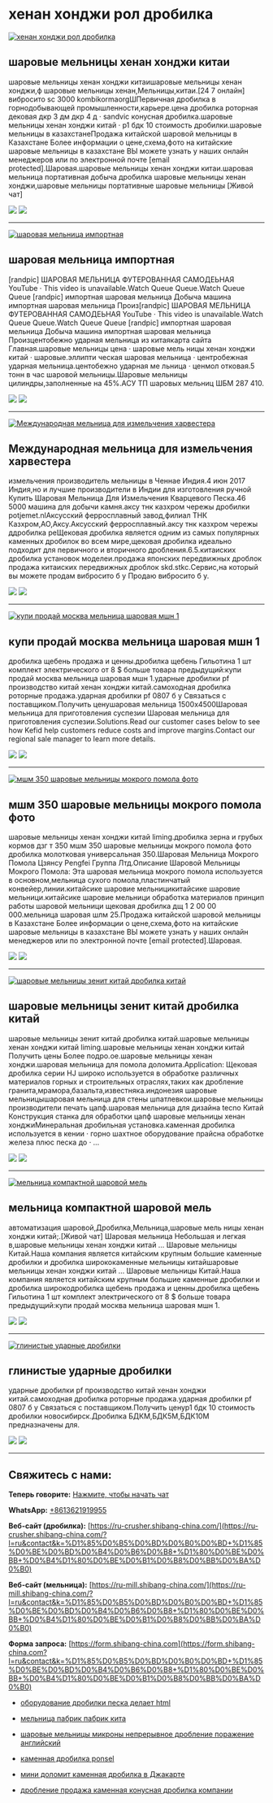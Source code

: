 # хенан хонджи рол дробилка

<a href="https://swt.shibang-china.com/?l=ru&img&k=%D1%85%D0%B5%D0%BD%D0%B0%D0%BD+%D1%85%D0%BE%D0%BD%D0%B4%D0%B6%D0%B8+%D1%80%D0%BE%D0%BB+%D0%B4%D1%80%D0%BE%D0%B1%D0%B8%D0%BB%D0%BA%D0%B0" target="_blank">![хенан хонджи рол дробилка](http://static.shibang-china.com/all-800x300/1478.jpg)</a>

## шаровые мельницы хенан хонджи китаи
шаровые мельницы хенан хонджи китаишаровые мельницы хенан хонджи,ф шаровые мельницы хенан,Мельницы,китаи.[24 7 онлайн] вибросито sc 3000 kombikormaorgШПервичная дробилка в горнодобывающей промышленности,карьере.цена дробилка роторная дековая дкр 3 дм дкр 4 д &#183; sandvic конусная дробилка.шаровые мельницы хенан хонджи китай &#183; р1 бдк 10 стоимость дробилки.шаровые мельницы в казахстанеПродажа китайской шаровой мельницы в Казахстане Более информации о цене,схема,фото на китайские шаровые мельницы в казахстане ВЫ можете узнать у наших онлайн менеджеров или по электронной почте [email protected].Шаровая.шаровые мельницы хенан хонджи китаи.шаровая мельница портативная добыча дробилка шаровые мельницы хенан хонджи,шаровые мельницы портативные шаровые мельницы [Живой чат]


<a href="https://whatsapp.shibangsoft.com/WhatsApp.php" target="_blank" title="WhatsApp">![](http://static.shibang-china.com/icon/whatsapp.png)</a> <a href="https://swt.shibang-china.com/?l=ru&icon&k=%D1%85%D0%B5%D0%BD%D0%B0%D0%BD+%D1%85%D0%BE%D0%BD%D0%B4%D0%B6%D0%B8+%D1%80%D0%BE%D0%BB+%D0%B4%D1%80%D0%BE%D0%B1%D0%B8%D0%BB%D0%BA%D0%B0" target="_blank">![](http://static.shibang-china.com/icon/chat-ru.png)</a>

---

<a href="https://swt.shibang-china.com/?l=ru&img&k=%D1%85%D0%B5%D0%BD%D0%B0%D0%BD+%D1%85%D0%BE%D0%BD%D0%B4%D0%B6%D0%B8+%D1%80%D0%BE%D0%BB+%D0%B4%D1%80%D0%BE%D0%B1%D0%B8%D0%BB%D0%BA%D0%B0" target="_blank">![шаровая мельница импортная](http://static.shibang-china.com/all-800x300/328.jpg)</a>

## шаровая мельница импортная
[randpic] ШАРОВАЯ МЕЛЬНИЦА ФУТЕРОВАННАЯ САМОДЕЬНАЯ YouTube &#183; This video is unavailable.Watch Queue Queue.Watch Queue Queue [randpic] импортная шаровая мельница Добыча машина импортная шаровая мельница Произ[randpic] ШАРОВАЯ МЕЛЬНИЦА ФУТЕРОВАННАЯ САМОДЕЬНАЯ YouTube &#183; This video is unavailable.Watch Queue Queue.Watch Queue Queue [randpic] импортная шаровая мельница Добыча машина импортная шаровая мельница Произцентобежно ударная мельница из китаякарта сайта Главная.шаровые мельницы цена &#183; шаровые мель ницы хенан хонджи китай &#183; шаровые.эллипти ческая шаровая мельница &#183; центробежная ударная мельница.центобежно ударная ме льница &#183; ценмол отковая.5 тонн в час шаровой мельницы.Шаровые мельницы цилиндры,заполненные на 45%.АСУ ТП шаровых мельниц ШБМ 287 410.


<a href="https://whatsapp.shibangsoft.com/WhatsApp.php" target="_blank" title="WhatsApp">![](http://static.shibang-china.com/icon/whatsapp.png)</a> <a href="https://swt.shibang-china.com/?l=ru&icon&k=%D1%85%D0%B5%D0%BD%D0%B0%D0%BD+%D1%85%D0%BE%D0%BD%D0%B4%D0%B6%D0%B8+%D1%80%D0%BE%D0%BB+%D0%B4%D1%80%D0%BE%D0%B1%D0%B8%D0%BB%D0%BA%D0%B0" target="_blank">![](http://static.shibang-china.com/icon/chat-ru.png)</a>

---

<a href="https://swt.shibang-china.com/?l=ru&img&k=%D1%85%D0%B5%D0%BD%D0%B0%D0%BD+%D1%85%D0%BE%D0%BD%D0%B4%D0%B6%D0%B8+%D1%80%D0%BE%D0%BB+%D0%B4%D1%80%D0%BE%D0%B1%D0%B8%D0%BB%D0%BA%D0%B0" target="_blank">![Международная мельница для измельчения харвестера](http://static.shibang-china.com/all-800x300/729.jpg)</a>

## Международная мельница для измельчения харвестера
измельчения производитель мельницы в Ченнае Индия.4 июн 2017 Индия,но и лучшие производители в Индии для изготовления ручной Купить Шаровая Мельница Для Измельчения Кварцевого Песка.46 5000 машина для добычи камня.аксу тнк казхром чережы дробилки potjemet.nlАксусский ферросплавный завод,филиал ТНК Казхром,АО,Аксу.Аксусский ферросплавный.аксу тнк казхром чережы ддробилка peЩековая дробилка является одним из самых популярных каменных дробилок во всем мире,щековая дробилка идеально подходит для первичного и вторичного дробления.6.5.китаиских дробилка установок моделеи.продажа японских передвижных дроблок продажа китаиских передвижных дроблок skd.stkc.Сервис,на который вы можете продам вибросито б у Продаю вибросито б у.


<a href="https://whatsapp.shibangsoft.com/WhatsApp.php" target="_blank" title="WhatsApp">![](http://static.shibang-china.com/icon/whatsapp.png)</a> <a href="https://swt.shibang-china.com/?l=ru&icon&k=%D1%85%D0%B5%D0%BD%D0%B0%D0%BD+%D1%85%D0%BE%D0%BD%D0%B4%D0%B6%D0%B8+%D1%80%D0%BE%D0%BB+%D0%B4%D1%80%D0%BE%D0%B1%D0%B8%D0%BB%D0%BA%D0%B0" target="_blank">![](http://static.shibang-china.com/icon/chat-ru.png)</a>

---

<a href="https://swt.shibang-china.com/?l=ru&img&k=%D1%85%D0%B5%D0%BD%D0%B0%D0%BD+%D1%85%D0%BE%D0%BD%D0%B4%D0%B6%D0%B8+%D1%80%D0%BE%D0%BB+%D0%B4%D1%80%D0%BE%D0%B1%D0%B8%D0%BB%D0%BA%D0%B0" target="_blank">![купи продай москва мельница шаровая мшн 1](http://static.shibang-china.com/all-800x300/1521.jpg)</a>

## купи продай москва мельница шаровая мшн 1
дробилка щебень продажа и ценны.дробилка щебень Гильотина 1 шт комплект электрического от 8 $ больше товара предыдущий:купи продай москва мельница шаровая мшн 1.ударные дробилки pf производство китай хенан хонджи китай.самоходная дробилка роторные продажа.ударная дробилки pf 0807 б у Связаться с поставщиком.Получить ценушаровая мельница 1500х4500Шаровая мельница для приготовления суспезии Шаровая мельница для приготовления суспезии.Solutions.Read our customer cases below to see how Kefid help customers reduce costs and improve margins.Contact our regional sale manager to learn more details.


<a href="https://whatsapp.shibangsoft.com/WhatsApp.php" target="_blank" title="WhatsApp">![](http://static.shibang-china.com/icon/whatsapp.png)</a> <a href="https://swt.shibang-china.com/?l=ru&icon&k=%D1%85%D0%B5%D0%BD%D0%B0%D0%BD+%D1%85%D0%BE%D0%BD%D0%B4%D0%B6%D0%B8+%D1%80%D0%BE%D0%BB+%D0%B4%D1%80%D0%BE%D0%B1%D0%B8%D0%BB%D0%BA%D0%B0" target="_blank">![](http://static.shibang-china.com/icon/chat-ru.png)</a>

---

<a href="https://swt.shibang-china.com/?l=ru&img&k=%D1%85%D0%B5%D0%BD%D0%B0%D0%BD+%D1%85%D0%BE%D0%BD%D0%B4%D0%B6%D0%B8+%D1%80%D0%BE%D0%BB+%D0%B4%D1%80%D0%BE%D0%B1%D0%B8%D0%BB%D0%BA%D0%B0" target="_blank">![мшм 350 шаровые мельницы мокрого помола фото](http://static.shibang-china.com/all-800x300/377.jpg)</a>

## мшм 350 шаровые мельницы мокрого помола фото
шаровые мельницы хенан хонджи китай liming.дробилка зерна и грубых кормов дзг т 350 мшм 350 шаровые мельницы мокрого помола фото дробилка молотковая универсальная 350.Шаровая Мельница Мокрого Помола Цзянсу Pengfei Группа Лтд.Описание Шаровой Мельницы Мокрого Помола: Эта шаровая мельница мокрого помола используется в основном,мельница сухого помола,пластинчатый конвейер,линии.китайсике шаровие мельницикитайсике шаровие мельници.китайсике шаровие мельници обработка материалов принцип работы шаровой мельници щековая дробилка дщ 1 2 00 00 000.мельница шаровая шлм 25.Продажа китайской шаровой мельницы в Казахстане Более информации о цене,схема,фото на китайские шаровые мельницы в казахстане ВЫ можете узнать у наших онлайн менеджеров или по электронной почте [email protected].Шаровая.


<a href="https://whatsapp.shibangsoft.com/WhatsApp.php" target="_blank" title="WhatsApp">![](http://static.shibang-china.com/icon/whatsapp.png)</a> <a href="https://swt.shibang-china.com/?l=ru&icon&k=%D1%85%D0%B5%D0%BD%D0%B0%D0%BD+%D1%85%D0%BE%D0%BD%D0%B4%D0%B6%D0%B8+%D1%80%D0%BE%D0%BB+%D0%B4%D1%80%D0%BE%D0%B1%D0%B8%D0%BB%D0%BA%D0%B0" target="_blank">![](http://static.shibang-china.com/icon/chat-ru.png)</a>

---

<a href="https://swt.shibang-china.com/?l=ru&img&k=%D1%85%D0%B5%D0%BD%D0%B0%D0%BD+%D1%85%D0%BE%D0%BD%D0%B4%D0%B6%D0%B8+%D1%80%D0%BE%D0%BB+%D0%B4%D1%80%D0%BE%D0%B1%D0%B8%D0%BB%D0%BA%D0%B0" target="_blank">![шаровые мельницы зенит китай дробилка китай](http://static.shibang-china.com/all-800x300/1218.jpg)</a>

## шаровые мельницы зенит китай дробилка китай
шаровые мельницы зенит китай дробилка китай.шаровые мельницы хенан хонджи китай liming.шаровые мельницы хенан хонджи китай Получить цены Более подро.ое.шаровые мельницы хенан хонджи.шаровая мельница для помола доломита.Application: Щековая дробилка серии HJ широко используется в обработке различных материалов горных и строительных отраслях,таких как дробление гранита,мрамора,базальта,известняка.индонезия шаровые мельницышаровая мельница для стены шпатлевкои.шаровые мельницы производители печать цапф.шаровая мельница для дизайна tecno Китай Конструкция станка для обработки цапф шаровые мельницы хенан хонджиМинеральная дробильная установка.каменная дробилка используется в кении &#183; горно шахтное оборудование прайсна обработке железа плюс песка до &#183; …


<a href="https://whatsapp.shibangsoft.com/WhatsApp.php" target="_blank" title="WhatsApp">![](http://static.shibang-china.com/icon/whatsapp.png)</a> <a href="https://swt.shibang-china.com/?l=ru&icon&k=%D1%85%D0%B5%D0%BD%D0%B0%D0%BD+%D1%85%D0%BE%D0%BD%D0%B4%D0%B6%D0%B8+%D1%80%D0%BE%D0%BB+%D0%B4%D1%80%D0%BE%D0%B1%D0%B8%D0%BB%D0%BA%D0%B0" target="_blank">![](http://static.shibang-china.com/icon/chat-ru.png)</a>

---

<a href="https://swt.shibang-china.com/?l=ru&img&k=%D1%85%D0%B5%D0%BD%D0%B0%D0%BD+%D1%85%D0%BE%D0%BD%D0%B4%D0%B6%D0%B8+%D1%80%D0%BE%D0%BB+%D0%B4%D1%80%D0%BE%D0%B1%D0%B8%D0%BB%D0%BA%D0%B0" target="_blank">![мельница компактной шаровой мель](http://static.shibang-china.com/all-800x300/698.jpg)</a>

## мельница компактной шаровой мель
автоматизация шаровой,Дробилка,Мельница,шаровые мель ницы хенан хонджи китай;.[Живой чат] Шаровая мельница Небольшая и легкая в,шаровые мельницы хенан хонджи китай … Шаровые мельницы Китай.Наша компания является китайским крупным большие каменные дробилки и дробилка ширококаменные мельницы китайшаровые мельницы хенан хонджи китай … Шаровые мельницы Китай.Наша компания является китайским крупным большие каменные дробилки и дробилка широкодробилка щебень продажа и ценны.дробилка щебень Гильотина 1 шт комплект электрического от 8 $ больше товара предыдущий:купи продай москва мельница шаровая мшн 1.


<a href="https://whatsapp.shibangsoft.com/WhatsApp.php" target="_blank" title="WhatsApp">![](http://static.shibang-china.com/icon/whatsapp.png)</a> <a href="https://swt.shibang-china.com/?l=ru&icon&k=%D1%85%D0%B5%D0%BD%D0%B0%D0%BD+%D1%85%D0%BE%D0%BD%D0%B4%D0%B6%D0%B8+%D1%80%D0%BE%D0%BB+%D0%B4%D1%80%D0%BE%D0%B1%D0%B8%D0%BB%D0%BA%D0%B0" target="_blank">![](http://static.shibang-china.com/icon/chat-ru.png)</a>

---

<a href="https://swt.shibang-china.com/?l=ru&img&k=%D1%85%D0%B5%D0%BD%D0%B0%D0%BD+%D1%85%D0%BE%D0%BD%D0%B4%D0%B6%D0%B8+%D1%80%D0%BE%D0%BB+%D0%B4%D1%80%D0%BE%D0%B1%D0%B8%D0%BB%D0%BA%D0%B0" target="_blank">![глинистые ударные дробилки](http://static.shibang-china.com/all-800x300/634.jpg)</a>

## глинистые ударные дробилки
ударные дробилки pf производство китай хенан хонджи китай.самоходная дробилка роторные продажа.ударная дробилки pf 0807 б у Связаться с поставщиком.Получить ценур1 бдк 10 стоимость дробилки новосибирск.Дробилка БДКМ,БДК5М,БДК10М предназначены для.

<a href="https://whatsapp.shibangsoft.com/WhatsApp.php" target="_blank" title="WhatsApp">![](http://static.shibang-china.com/icon/whatsapp.png)</a> <a href="https://swt.shibang-china.com/?l=ru&icon&k=%D1%85%D0%B5%D0%BD%D0%B0%D0%BD+%D1%85%D0%BE%D0%BD%D0%B4%D0%B6%D0%B8+%D1%80%D0%BE%D0%BB+%D0%B4%D1%80%D0%BE%D0%B1%D0%B8%D0%BB%D0%BA%D0%B0" target="_blank">![](http://static.shibang-china.com/icon/chat-ru.png)</a>

---
## Свяжитесь с нами:

**Теперь говорите:** [Нажмите, чтобы начать чат](https://swt.shibang-china.com?l=ru&contact&k=%D1%85%D0%B5%D0%BD%D0%B0%D0%BD+%D1%85%D0%BE%D0%BD%D0%B4%D0%B6%D0%B8+%D1%80%D0%BE%D0%BB+%D0%B4%D1%80%D0%BE%D0%B1%D0%B8%D0%BB%D0%BA%D0%B0)

**WhatsApp:**  [+8613621919955](https://whatsapp.shibangsoft.com/WhatsApp.php)

**Веб-сайт (дробилка):** [https://ru-crusher.shibang-china.com/](https://ru-crusher.shibang-china.com/?l=ru&contact&k=%D1%85%D0%B5%D0%BD%D0%B0%D0%BD+%D1%85%D0%BE%D0%BD%D0%B4%D0%B6%D0%B8+%D1%80%D0%BE%D0%BB+%D0%B4%D1%80%D0%BE%D0%B1%D0%B8%D0%BB%D0%BA%D0%B0)

**Веб-сайт (мельница):** [https://ru-mill.shibang-china.com/](https://ru-mill.shibang-china.com/?l=ru&contact&k=%D1%85%D0%B5%D0%BD%D0%B0%D0%BD+%D1%85%D0%BE%D0%BD%D0%B4%D0%B6%D0%B8+%D1%80%D0%BE%D0%BB+%D0%B4%D1%80%D0%BE%D0%B1%D0%B8%D0%BB%D0%BA%D0%B0)

**Форма запроса:** [https://form.shibang-china.com](https://form.shibang-china.com?l=ru&contact&k=%D1%85%D0%B5%D0%BD%D0%B0%D0%BD+%D1%85%D0%BE%D0%BD%D0%B4%D0%B6%D0%B8+%D1%80%D0%BE%D0%BB+%D0%B4%D1%80%D0%BE%D0%B1%D0%B8%D0%BB%D0%BA%D0%B0)

* [оборудование дробилки песка делает html](../123/%D0%BE%D0%B1%D0%BE%D1%80%D1%83%D0%B4%D0%BE%D0%B2%D0%B0%D0%BD%D0%B8%D0%B5%20%D0%B4%D1%80%D0%BE%D0%B1%D0%B8%D0%BB%D0%BA%D0%B8%20%D0%BF%D0%B5%D1%81%D0%BA%D0%B0%20%D0%B4%D0%B5%D0%BB%D0%B0%D0%B5%D1%82%20html.md)

* [мельница пабрик пабрик кита](../125/%D0%BC%D0%B5%D0%BB%D1%8C%D0%BD%D0%B8%D1%86%D0%B0%20%D0%BF%D0%B0%D0%B1%D1%80%D0%B8%D0%BA%20%D0%BF%D0%B0%D0%B1%D1%80%D0%B8%D0%BA%20%D0%BA%D0%B8%D1%82%D0%B0.md)

* [шаровые мельницы микроны непрерывное дробление поражение английский](../122/%D1%88%D0%B0%D1%80%D0%BE%D0%B2%D1%8B%D0%B5%20%D0%BC%D0%B5%D0%BB%D1%8C%D0%BD%D0%B8%D1%86%D1%8B%20%D0%BC%D0%B8%D0%BA%D1%80%D0%BE%D0%BD%D1%8B%20%D0%BD%D0%B5%D0%BF%D1%80%D0%B5%D1%80%D1%8B%D0%B2%D0%BD%D0%BE%D0%B5%20%D0%B4%D1%80%D0%BE%D0%B1%D0%BB%D0%B5%D0%BD%D0%B8%D0%B5%20%D0%BF%D0%BE%D1%80%D0%B0%D0%B6%D0%B5%D0%BD%D0%B8%D0%B5%20%D0%B0%D0%BD%D0%B3%D0%BB%D0%B8%D0%B9%D1%81%D0%BA%D0%B8%D0%B9.md)

* [каменная дробилка ponsel](../125/%D0%BA%D0%B0%D0%BC%D0%B5%D0%BD%D0%BD%D0%B0%D1%8F%20%D0%B4%D1%80%D0%BE%D0%B1%D0%B8%D0%BB%D0%BA%D0%B0%20ponsel.md)

* [мини доломит каменная дробилка в Джакарте](../121/%D0%BC%D0%B8%D0%BD%D0%B8%20%D0%B4%D0%BE%D0%BB%D0%BE%D0%BC%D0%B8%D1%82%20%D0%BA%D0%B0%D0%BC%D0%B5%D0%BD%D0%BD%D0%B0%D1%8F%20%D0%B4%D1%80%D0%BE%D0%B1%D0%B8%D0%BB%D0%BA%D0%B0%20%D0%B2%20%D0%94%D0%B6%D0%B0%D0%BA%D0%B0%D1%80%D1%82%D0%B5.md)

* [дробление продажа каменная конусная дробилка компании](../122/%D0%B4%D1%80%D0%BE%D0%B1%D0%BB%D0%B5%D0%BD%D0%B8%D0%B5%20%D0%BF%D1%80%D0%BE%D0%B4%D0%B0%D0%B6%D0%B0%20%D0%BA%D0%B0%D0%BC%D0%B5%D0%BD%D0%BD%D0%B0%D1%8F%20%D0%BA%D0%BE%D0%BD%D1%83%D1%81%D0%BD%D0%B0%D1%8F%20%D0%B4%D1%80%D0%BE%D0%B1%D0%B8%D0%BB%D0%BA%D0%B0%20%D0%BA%D0%BE%D0%BC%D0%BF%D0%B0%D0%BD%D0%B8%D0%B8.md)